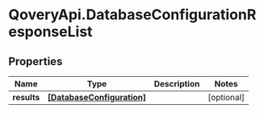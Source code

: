 # QoveryApi.DatabaseConfigurationResponseList

## Properties

Name | Type | Description | Notes
------------ | ------------- | ------------- | -------------
**results** | [**[DatabaseConfiguration]**](DatabaseConfiguration.md) |  | [optional] 



